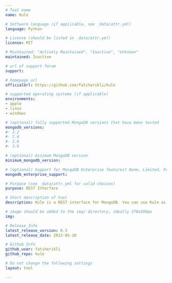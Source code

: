 ```yaml
---
# Tool name
name: Kule

# Software language (if applicable, see _data/attr.yml)
language: Python

# License (should be listed in _data/attr.yml)
license: MIT

# Maintained: "Actively Maintained", "Inactive", "Unknown"
maintained: Inactive

# url of support forum
support: 

# homepage url
officialUrl: https://github.com/fatiherikli/kule

# supported operating systems (if applicable)
environments:
- apple
- linux
- windows

# (optional) fully supported MongoDB versions that have been tested
mongodb_versions:
#- 2.2
#- 2.4
#- 2.6
#- 3.0

# (optional) minimum MongoDB version
minimum_mongodb_version:

# (optional) Support for MongoDB Enterprise features? None, Limited, Full
mongodb_enterprise_support: 

# Purpose (see _data/attr.yml for valid choices)
purpose: REST Interface

# Short description of tool
description: Kule is a REST interface for MongoDB. You can use Kule as a temporary backend for apps.

# image should be added to the img/ directory, ideally 370x200px
img: 

# Release Info
latest_release_version: 0.3
latest_release_date: 2013-05-10

# Github Info
github_user: fatiherikli
github_repo: kule

# Do not change the following settings
layout: tool

---
```

